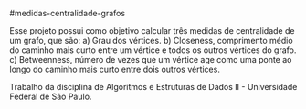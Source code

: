 #medidas-centralidade-grafos

Esse projeto possui como objetivo calcular três medidas de centralidade de um grafo, que são:
a) Grau dos vértices.
b) Closeness, comprimento médio do caminho mais curto entre um vértice e todos os outros vértices do grafo.
c) Betweenness, número de vezes que um vértice age como uma ponte ao longo do caminho mais curto entre dois outros vértices.

Trabalho da disciplina de Algoritmos e Estruturas de Dados II - Universidade Federal de São Paulo.
